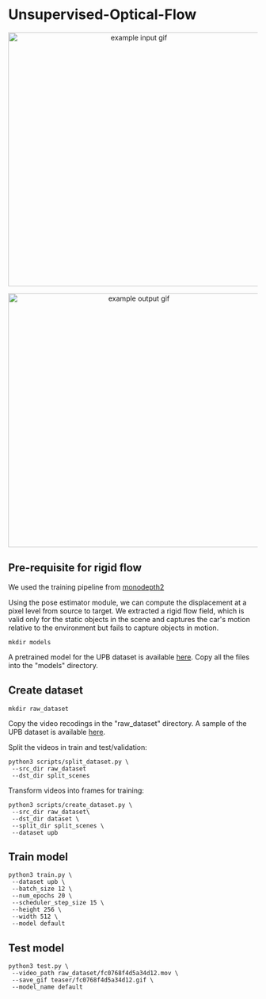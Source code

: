 # Unsupervised-Optical-Flow

<p align="center">
  <img src="teaser/ff866ac94d8441bf_rgb.gif" alt="example input gif" width="512" />
</p>

<p align="center">
  <img src="teaser/ff866ac94d8441bf_flow.gif" alt="example output gif" width="512" />
</p>

## Pre-requisite for rigid flow

We used the training pipeline from <a href="https://github.com/nianticlabs/monodepth2"> monodepth2 </a>
 
Using the pose estimator module, we can compute the displacement at a pixel level from source to target. We extracted a rigid flow field, which is valid only for the static objects in the scene and captures the car's motion relative to the environment but fails to capture objects in motion.

```shell
mkdir models
```
A pretrained model for the UPB dataset is available <a href="https://drive.google.com/drive/folders/18kTR4PaRlQIeEFJ2gNkiXYnFcTfyrRNH?usp=sharing">here</a>. 
Copy all the files into the "models" directory.
 
 
 ## Create dataset
 ```shell
 mkdir raw_dataset
 ```
 Copy the video recodings in the "raw_dataset" directory. A sample of the UPB dataset is available <a href="https://drive.google.com/drive/folders/1p_2-_Xo-Wd9MCnkYqPfGyKs2BnbeApqn?usp=sharing">here</a>.
 
 Split the videos in train and test/validation:
 
 ```shell
 python3 scripts/split_dataset.py \
  --src_dir raw_dataset
  --dst_dir split_scenes
 ```
 
 Transform videos into frames for training:
 
 ```shell
 python3 scripts/create_dataset.py \
  --src_dir raw_dataset\
  --dst_dir dataset \
  --split_dir split_scenes \
  --dataset upb
```

## Train model

``` shell
python3 train.py \
 --dataset upb \
 --batch_size 12 \
 --num_epochs 20 \
 --scheduler_step_size 15 \
 --height 256 \
 --width 512 \
 --model default
```

## Test model

```shell
python3 test.py \
 --video_path raw_dataset/fc0768f4d5a34d12.mov \
 --save_gif teaser/fc0768f4d5a34d12.gif \
 --model_name default
```
